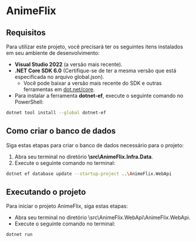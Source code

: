 # AnimeFlix

## Requisitos

Para utilizar este projeto, você precisará ter os seguintes itens instalados em seu ambiente de desenvolvimento:

- **Visual Studio 2022** (a versão mais recente).
- **.NET Core SDK 6.0** (Certifique-se de ter a mesma versão que está especificada no arquivo global.json).
  - Você pode baixar a versão mais recente do SDK e outras ferramentas em [dot.net/core](https://dot.net/core).
- Para instalar a ferramenta **dotnet-ef**, execute o seguinte comando no PowerShell:

```bash
dotnet tool install --global dotnet-ef
```
## Como criar o banco de dados

Siga estas etapas para criar o banco de dados necessário para o projeto:

1. Abra seu terminal no diretório **\src\AnimeFlix.Infra.Data**.
2. Execute o seguinte comando no terminal:

```bash
dotnet ef database update --startup-project ..\AnimeFlix.WebApi
```
## Executando o projeto

Para iniciar o projeto AnimeFlix, siga estas etapas:

- Abra seu terminal no diretório \src\AnimeFlix.WebApi\AnimeFlix.WebApi.
- Execute o seguinte comando no terminal:

```bash
dotnet run
```
